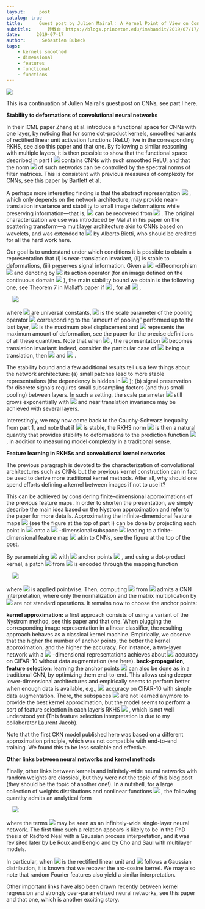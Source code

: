 ```yaml
---
layout:     post
catalog: true
title:      Guest post by Julien Mairal： A Kernel Point of View on Convolutional Neural Networks, part II
subtitle:      转载自：https://blogs.princeton.edu/imabandit/2019/07/17/guest-post-by-julien-mairal-a-kernel-point-of-view-on-convolutional-neural-networks-part-ii/
date:      2019-07-17
author:      Sebastien Bubeck
tags:
    - kernels smoothed
    - dimensional
    - features
    - functional
    - functions
---
```


![](https://i2.wp.com/blogs.princeton.edu/imabandit/wp-content/uploads/sites/122/2019/07/Mairal2.jpg?resize=639%2C324&ssl=1)


This is a continuation of Julien Mairal‘s guest post on CNNs, see part I here.

**Stability to deformations of convolutional neural networks**

In their ICML paper Zhang et al. introduce a functional space for CNNs with one layer, by noticing that for some dot-product kernels, smoothed variants of rectified linear unit activation functions (ReLU) live in the corresponding RKHS, see also this paper and that one. By following a similar reasoning with multiple layers, it is then possible to show that the functional space described in part I ![](https://i2.wp.com/blogs.princeton.edu/imabandit/wp-content/ql-cache/quicklatex.com-3e321e5f0406c9879f25b6b1d69a5fc3_l3.png?resize=298%2C20&ssl=1)
 contains CNNs with such smoothed ReLU, and that the norm ![](https://i0.wp.com/blogs.princeton.edu/imabandit/wp-content/ql-cache/quicklatex.com-62e1a48032624994ba16c4e26421676e_l3.png?resize=34%2C19&ssl=1)
 of such networks can be controlled by the spectral norms of filter matrices. This is consistent with previous measures of complexity for CNNs, see this paper by Bartlett et al.

A perhaps more interesting finding is that the abstract representation ![](https://i1.wp.com/blogs.princeton.edu/imabandit/wp-content/ql-cache/quicklatex.com-3ca9a5351b772e88bebe85e7e4a13632_l3.png?resize=45%2C18&ssl=1)
, which only depends on the network architecture, may provide near-translation invariance and stability to small image deformations while preserving information—that is, ![](https://i1.wp.com/blogs.princeton.edu/imabandit/wp-content/ql-cache/quicklatex.com-1b9fbfb207b6d17d74b33c6d8342a1a4_l3.png?resize=10%2C8&ssl=1)
 can be recovered from ![](https://i1.wp.com/blogs.princeton.edu/imabandit/wp-content/ql-cache/quicklatex.com-3ca9a5351b772e88bebe85e7e4a13632_l3.png?resize=45%2C18&ssl=1)
. The original characterization we use was introduced by Mallat in his paper on the scattering transform—a multilayer architecture akin to CNNs based on wavelets, and was extended to ![](https://i0.wp.com/blogs.princeton.edu/imabandit/wp-content/ql-cache/quicklatex.com-273242b8e92b3a9f4dc13c62b2785bd3_l3.png?resize=21%2C16&ssl=1)
 by Alberto Bietti, who should be credited for all the hard work here.

Our goal is to understand under which conditions it is possible to obtain a representation that (i) is near-translation invariant, (ii) is stable to deformations, (iii) preserves signal information. Given a ![](https://i2.wp.com/blogs.princeton.edu/imabandit/wp-content/ql-cache/quicklatex.com-2e9ea203bbd77c5cd8bee967e2729d8b_l3.png?resize=20%2C15&ssl=1)
-diffeomorphism ![](https://i1.wp.com/blogs.princeton.edu/imabandit/wp-content/ql-cache/quicklatex.com-c6f8f1dde2ee4682653c2a6b37d8a42d_l3.png?resize=93%2C16&ssl=1)
 and denoting by ![](https://i0.wp.com/blogs.princeton.edu/imabandit/wp-content/ql-cache/quicklatex.com-835d9f864f712213ee317332b3f3675a_l3.png?resize=167%2C18&ssl=1)
 its action operator (for an image defined on the continuous domain ![](https://i0.wp.com/blogs.princeton.edu/imabandit/wp-content/ql-cache/quicklatex.com-d5abe0f29e8cc710ae26f4f0af5a0859_l3.png?resize=20%2C15&ssl=1)
), the main stability bound we obtain is the following one, see Theorem 7 in Mallat’s paper if ![](https://i0.wp.com/blogs.princeton.edu/imabandit/wp-content/ql-cache/quicklatex.com-758b3cac273166048ed1879acf427860_l3.png?resize=104%2C19&ssl=1)
, for all ![](https://i1.wp.com/blogs.princeton.edu/imabandit/wp-content/ql-cache/quicklatex.com-1b9fbfb207b6d17d74b33c6d8342a1a4_l3.png?resize=10%2C8&ssl=1)
,

     ![](https://i2.wp.com/blogs.princeton.edu/imabandit/wp-content/ql-cache/quicklatex.com-51041d0067a72066938e31b1f00529fa_l3.png?resize=455%2C43&ssl=1)


where ![](https://i0.wp.com/blogs.princeton.edu/imabandit/wp-content/ql-cache/quicklatex.com-08d1f29fa9c0981e916619b6c6bc7eee_l3.png?resize=48%2C16&ssl=1)
 are universal constants, ![](https://i0.wp.com/blogs.princeton.edu/imabandit/wp-content/ql-cache/quicklatex.com-c0142846a2999e170f7beec7be1523f2_l3.png?resize=18%2C11&ssl=1)
 is the scale parameter of the pooling operator ![](https://i0.wp.com/blogs.princeton.edu/imabandit/wp-content/ql-cache/quicklatex.com-e1872c7d7a65e0dc92f8a4a04608b88a_l3.png?resize=21%2C15&ssl=1)
 corresponding to the “amount of pooling” performed up to the last layer, ![](https://i1.wp.com/blogs.princeton.edu/imabandit/wp-content/ql-cache/quicklatex.com-c1a5effb150d36de3c7074eaa980c357_l3.png?resize=39%2C19&ssl=1)
 is the maximum pixel displacement and ![](https://i1.wp.com/blogs.princeton.edu/imabandit/wp-content/ql-cache/quicklatex.com-ab4c5d3fe8fd25af25beb4f58a55c938_l3.png?resize=53%2C19&ssl=1)
 represents the maximum amount of deformation, see the paper for the precise definitions of all these quantities. Note that when ![](https://i2.wp.com/blogs.princeton.edu/imabandit/wp-content/ql-cache/quicklatex.com-b732bf857c5f04c7d10dda247f1a5022_l3.png?resize=85%2C18&ssl=1)
, the representation ![](https://i0.wp.com/blogs.princeton.edu/imabandit/wp-content/ql-cache/quicklatex.com-273242b8e92b3a9f4dc13c62b2785bd3_l3.png?resize=21%2C16&ssl=1)
 becomes translation invariant: indeed, consider the particular case of ![](https://i2.wp.com/blogs.princeton.edu/imabandit/wp-content/ql-cache/quicklatex.com-3af6c51247895b176bb502f0ee0857ee_l3.png?resize=10%2C8&ssl=1)
 being a translation, then ![](https://i2.wp.com/blogs.princeton.edu/imabandit/wp-content/ql-cache/quicklatex.com-aa1278a7149925a4f299de0dbb85cec0_l3.png?resize=57%2C14&ssl=1)
 and ![](https://i0.wp.com/blogs.princeton.edu/imabandit/wp-content/ql-cache/quicklatex.com-cd1d650abd9970e357384c0653960577_l3.png?resize=186%2C19&ssl=1)
.

The stability bound and a few additional results tell us a few things about the network architecture: (a) small patches lead to more stable representations (the dependency is hidden in ![](https://i1.wp.com/blogs.princeton.edu/imabandit/wp-content/ql-cache/quicklatex.com-782c65cbd411fb8862688afc92bc1eea_l3.png?resize=19%2C16&ssl=1)
); (b) signal preservation for discrete signals requires small subsampling factors (and thus small pooling) between layers. In such a setting, the scale parameter ![](https://i0.wp.com/blogs.princeton.edu/imabandit/wp-content/ql-cache/quicklatex.com-c0142846a2999e170f7beec7be1523f2_l3.png?resize=18%2C11&ssl=1)
 still grows exponentially with ![](https://i2.wp.com/blogs.princeton.edu/imabandit/wp-content/ql-cache/quicklatex.com-a63eb5ff0272d3119fa684be6e7acce8_l3.png?resize=11%2C8&ssl=1)
 and near translation invariance may be achieved with several layers.

Interestingly, we may now come back to the Cauchy-Schwarz inequality from part 1, and note that if ![](https://i0.wp.com/blogs.princeton.edu/imabandit/wp-content/ql-cache/quicklatex.com-273242b8e92b3a9f4dc13c62b2785bd3_l3.png?resize=21%2C16&ssl=1)
 is stable, the RKHS norm ![](https://i2.wp.com/blogs.princeton.edu/imabandit/wp-content/ql-cache/quicklatex.com-afe70184469e7e3a14405a7193eedf29_l3.png?resize=24%2C19&ssl=1)
 is then a natural quantity that provides stability to deformations to the prediction function ![](https://i1.wp.com/blogs.princeton.edu/imabandit/wp-content/ql-cache/quicklatex.com-c7d97b919a3b73617cf2fbb375fff3b1_l3.png?resize=10%2C16&ssl=1)
, in addition to measuring model complexity in a traditional sense.

**Feature learning in RKHSs and convolutional kernel networks**

The previous paragraph is devoted to the characterization of convolutional architectures such as CNNs but the previous kernel construction can in fact be used to derive more traditional kernel methods. After all, why should one spend efforts defining a kernel between images if not to use it?

This can be achieved by considering finite-dimensional approximations of the previous feature maps. In order to shorten the presentation, we simply describe the main idea based on the Nystrom approximation and refer to the paper for more details. Approximating the infinite-dimensional feature maps ![](https://i1.wp.com/blogs.princeton.edu/imabandit/wp-content/ql-cache/quicklatex.com-3ad23c5c360c3f33031a5d000d37416f_l3.png?resize=17%2C11&ssl=1)
 (see the figure at the top of part I) can be done by projecting each point in ![](https://i2.wp.com/blogs.princeton.edu/imabandit/wp-content/ql-cache/quicklatex.com-bc26f0de4084a72b9e625a080bd5d674_l3.png?resize=22%2C15&ssl=1)
 onto a ![](https://i2.wp.com/blogs.princeton.edu/imabandit/wp-content/ql-cache/quicklatex.com-5c72bc331dc0008f57d454e7071dc39e_l3.png?resize=17%2C12&ssl=1)
-dimensional subspace ![](https://i1.wp.com/blogs.princeton.edu/imabandit/wp-content/ql-cache/quicklatex.com-b08b176c0bf0adbd9cbe41b31147e1f7_l3.png?resize=20%2C16&ssl=1)
 leading to a finite-dimensional feature map ![](https://i2.wp.com/blogs.princeton.edu/imabandit/wp-content/ql-cache/quicklatex.com-5f55b75318f3b8da67917ee0b0e190ce_l3.png?resize=17%2C15&ssl=1)
 akin to CNNs, see the figure at the top of the post.

By parametrizing ![](https://i0.wp.com/blogs.princeton.edu/imabandit/wp-content/ql-cache/quicklatex.com-5dd8802df8efddb9acc5056af47339d7_l3.png?resize=297%2C20&ssl=1)
 with ![](https://i2.wp.com/blogs.princeton.edu/imabandit/wp-content/ql-cache/quicklatex.com-5c72bc331dc0008f57d454e7071dc39e_l3.png?resize=17%2C12&ssl=1)
 anchor points ![](https://i1.wp.com/blogs.princeton.edu/imabandit/wp-content/ql-cache/quicklatex.com-4614e1cdba47dc6a6db7957fb1d82632_l3.png?resize=123%2C19&ssl=1)
, and using a dot-product kernel, a patch ![](https://i1.wp.com/blogs.princeton.edu/imabandit/wp-content/ql-cache/quicklatex.com-d9d772a59543419785ce66946592259a_l3.png?resize=9%2C8&ssl=1)
 from ![](https://i0.wp.com/blogs.princeton.edu/imabandit/wp-content/ql-cache/quicklatex.com-6419748397a324cd2a2ebc3f119b7f80_l3.png?resize=35%2C16&ssl=1)
 is encoded through the mapping function

     ![](https://i2.wp.com/blogs.princeton.edu/imabandit/wp-content/ql-cache/quicklatex.com-cc43da382f024d96cb50e3dc3f051d6f_l3.png?resize=306%2C43&ssl=1)


where ![](https://i2.wp.com/blogs.princeton.edu/imabandit/wp-content/ql-cache/quicklatex.com-684fcf23472c51919624049fb4e0129a_l3.png?resize=17%2C11&ssl=1)
 is applied pointwise. Then, computing ![](https://i2.wp.com/blogs.princeton.edu/imabandit/wp-content/ql-cache/quicklatex.com-5f55b75318f3b8da67917ee0b0e190ce_l3.png?resize=17%2C15&ssl=1)
 from ![](https://i0.wp.com/blogs.princeton.edu/imabandit/wp-content/ql-cache/quicklatex.com-6419748397a324cd2a2ebc3f119b7f80_l3.png?resize=35%2C16&ssl=1)
 admits a CNN interpretation, where only the normalization and the matrix multiplication by ![](https://i0.wp.com/blogs.princeton.edu/imabandit/wp-content/ql-cache/quicklatex.com-a74cffbbd51922298a13f864fbedaa98_l3.png?resize=103%2C21&ssl=1)
 are not standard operations. It remains now to choose the anchor points:

**kernel approximation:** a first approach consists of using a variant of the Nystrom method, see this paper and that one. When plugging the corresponding image representation in a linear classifier, the resulting approach behaves as a classical kernel machine. Empirically, we observe that the higher the number of anchor points, the better the kernel approximation, and the higher the accuracy. For instance, a two-layer network with a ![](https://i0.wp.com/blogs.princeton.edu/imabandit/wp-content/ql-cache/quicklatex.com-81a4466abb5fecba81f8a3aa055a1a14_l3.png?resize=36%2C13&ssl=1)
-dimensional representations achieves about ![](https://i2.wp.com/blogs.princeton.edu/imabandit/wp-content/ql-cache/quicklatex.com-0eea28372ada596bc618b4b94fee69ec_l3.png?resize=32%2C15&ssl=1)
 accuracy on CIFAR-10 without data augmentation (see here).
**back-propagation, feature selection**: learning the anchor points ![](https://i2.wp.com/blogs.princeton.edu/imabandit/wp-content/ql-cache/quicklatex.com-cc9f8fff9fd24060bc054e78f01d5bfb_l3.png?resize=12%2C12&ssl=1)
 can also be done as in a traditional CNN, by optimizing them end-to-end. This allows using deeper lower-dimensional architectures and empirically seems to perform better when enough data is available, e.g., ![](https://i0.wp.com/blogs.princeton.edu/imabandit/wp-content/ql-cache/quicklatex.com-659ab3cccda2422f955af880d20646cf_l3.png?resize=32%2C15&ssl=1)
 accuracy on CIFAR-10 with simple data augmentation. There, the subspaces ![](https://i1.wp.com/blogs.princeton.edu/imabandit/wp-content/ql-cache/quicklatex.com-b08b176c0bf0adbd9cbe41b31147e1f7_l3.png?resize=20%2C16&ssl=1)
 are not learned anymore to provide the best kernel approximation, but the model seems to perform a sort of feature selection in each layer’s RKHS ![](https://i2.wp.com/blogs.princeton.edu/imabandit/wp-content/ql-cache/quicklatex.com-bc26f0de4084a72b9e625a080bd5d674_l3.png?resize=22%2C15&ssl=1)
, which is not well understood yet (This feature selection interpretation is due to my collaborator Laurent Jacob).

Note that the first CKN model published here was based on a different approximation principle, which was not compatible with end-to-end training. We found this to be less scalable and effective.

**Other links between neural networks and kernel methods**

Finally, other links between kernels and infinitely-wide neural networks with random weights are classical, but they were not the topic of this blog post (they should be the topic of another one!). In a nutshell, for a large collection of weights distributions and nonlinear functions ![](https://i2.wp.com/blogs.princeton.edu/imabandit/wp-content/ql-cache/quicklatex.com-b4680e3f9e8274687d2d04f0a262ed00_l3.png?resize=76%2C13&ssl=1)
, the following quantity admits an analytical form

     ![](https://i0.wp.com/blogs.princeton.edu/imabandit/wp-content/ql-cache/quicklatex.com-9144f2d0b847adb69db90629ed805148_l3.png?resize=229%2C22&ssl=1)


where the terms ![](https://i2.wp.com/blogs.princeton.edu/imabandit/wp-content/ql-cache/quicklatex.com-da82e444bbc3a5e594b7edbf0b1ba3a0_l3.png?resize=56%2C19&ssl=1)
 may be seen as an infinitely-wide single-layer neural network. The first time such a relation appears is likely to be in the PhD thesis of Radford Neal with a Gaussian process interpretation, and it was revisited later by Le Roux and Bengio and by Cho and Saul with multilayer models.

In particular, when ![](https://i2.wp.com/blogs.princeton.edu/imabandit/wp-content/ql-cache/quicklatex.com-3bcfb3f0b6b04be3b598743cd774dd78_l3.png?resize=8%2C8&ssl=1)
 is the rectified linear unit and ![](https://i0.wp.com/blogs.princeton.edu/imabandit/wp-content/ql-cache/quicklatex.com-78d46af3f19bae0d88ac0cabd450a296_l3.png?resize=13%2C8&ssl=1)
 follows a Gaussian distribution, it is known that we recover the arc-cosine kernel. We may also note that random Fourier features also yield a similar interpretation.

Other important links have also been drawn recently between kernel regression and strongly over-parametrized neural networks, see this paper and that one, which is another exciting story.
